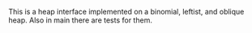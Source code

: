 This is a heap interface implemented on a binomial, leftist, and oblique heap. Also in main there are tests for them.
